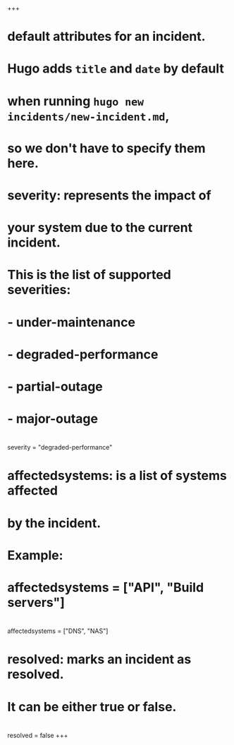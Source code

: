 +++
# default attributes for an incident.
#
# Hugo adds `title` and `date` by default
# when running `hugo new incidents/new-incident.md`,
# so we don't have to specify them here.

# severity: represents the impact of 
# your system due to the current incident.
# This is the list of supported severities:
#
# - under-maintenance
# - degraded-performance
# - partial-outage
# - major-outage
#
severity = "degraded-performance"

# affectedsystems: is a list of systems affected
# by the incident.
# Example:
# affectedsystems = ["API", "Build servers"]
#
affectedsystems = ["DNS", "NAS"]

# resolved: marks an incident as resolved.
# It can be either true or false.
#
resolved = false
+++
